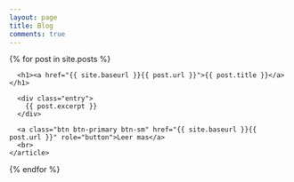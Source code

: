 ```yaml
---
layout: page
title: Blog
comments: true 
---
```


<div class="posts">
  {% for post in site.posts %}
    <article class="post">

      <h1><a href="{{ site.baseurl }}{{ post.url }}">{{ post.title }}</a></h1>

      <div class="entry">
        {{ post.excerpt }}
      </div>
      
      <a class="btn btn-primary btn-sm" href="{{ site.baseurl }}{{ post.url }}" role="button">Leer mas</a>
      <br>
    </article>
  {% endfor %}
</div>

